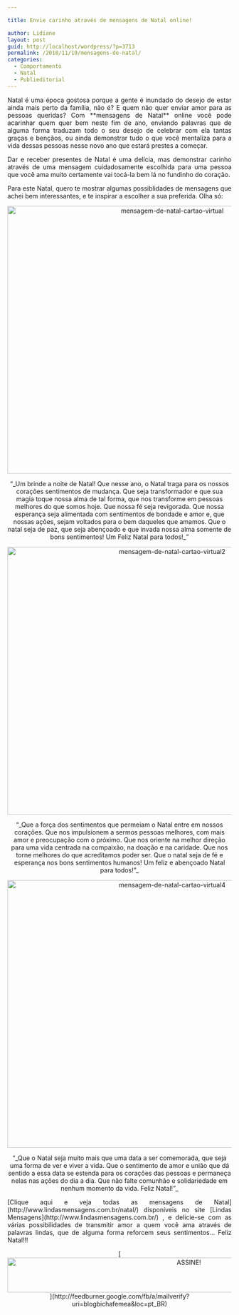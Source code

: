 ```yaml
---

title: Envie carinho através de mensagens de Natal online!

author: Lidiane
layout: post
guid: http://localhost/wordpress/?p=3713
permalink: /2018/11/10/mensagens-de-natal/
categories:
  - Comportamento
  - Natal
  - Publieditorial
---
```

<p align="justify">
  Natal é uma época gostosa porque a gente é inundado do desejo de estar ainda mais perto da família, não é? E quem não quer enviar amor para as pessoas queridas? Com **mensagens de Natal** online você pode acarinhar quem quer bem neste fim de ano, enviando palavras que de alguma forma traduzam todo o seu desejo de celebrar com ela tantas graças e bençãos, ou ainda demonstrar tudo o que você mentaliza para a vida dessas pessoas nesse novo ano que estará prestes a começar.
</p>

<p align="justify">
  Dar e receber presentes de Natal é uma delícia, mas demonstrar carinho através de uma mensagem cuidadosamente escolhida para uma pessoa que você ama muito certamente vai tocá-la bem lá no fundinho do coração.
</p>

<p align="justify">
  Para este Natal, quero te mostrar algumas possiblidades de mensagens que achei bem interessantes, e te inspirar a escolher a sua preferida. Olha só:
</p>

<p align="center">
  <img class="alignnone size-full wp-image-13353" src="http://www.trololodemulher.com.br/blog/wp-content/uploads/2016/12/MENSAGEM-DE-NATAL-CARTÃO-VIRTUAL.jpg" alt="mensagem-de-natal-cartao-virtual" width="725" height="600" />
</p>

<p align="center">
  “_Um brinde a noite de Natal! Que nesse ano, o Natal traga para os nossos corações sentimentos de mudança. Que seja transformador e que sua magia toque nossa alma de tal forma, que nos transforme em pessoas melhores do que somos hoje. Que nossa fé seja revigorada. Que nossa esperança seja alimentada com sentimentos de bondade e amor e, que nossas ações, sejam voltados para o bem daqueles que amamos. Que o natal seja de paz, que seja abençoado e que invada nossa alma somente de bons sentimentos! Um Feliz Natal para todos!_”
</p>

<p align="center">
  <img class="alignnone size-full wp-image-13354" src="http://www.trololodemulher.com.br/blog/wp-content/uploads/2016/12/MENSAGEM-DE-NATAL-CARTÃO-VIRTUAL2.jpg" alt="mensagem-de-natal-cartao-virtual2" width="725" height="600" />
</p>

<p align="center">
  “_Que a força dos sentimentos que permeiam o Natal entre em nossos corações. Que nos impulsionem a sermos pessoas melhores, com mais amor e preocupação com o próximo. Que nos oriente na melhor direção para uma vida centrada na compaixão, na doação e na caridade. Que nos torne melhores do que acreditamos poder ser. Que o natal seja de fé e esperança nos bons sentimentos humanos! Um feliz e abençoado Natal para todos!”_
</p>

<p align="center">
  <img class="alignnone size-full wp-image-13355" src="http://www.trololodemulher.com.br/blog/wp-content/uploads/2016/12/MENSAGEM-DE-NATAL-CARTÃO-VIRTUAL4.jpg" alt="mensagem-de-natal-cartao-virtual4" width="725" height="600" />
</p>

<p align="center">
  “_Que o Natal seja muito mais que uma data a ser comemorada, que seja uma forma de ver e viver a vida. Que o sentimento de amor e união que dá sentido a essa data se estenda para os corações das pessoas e permaneça nelas nas ações do dia a dia. Que não falte comunhão e solidariedade em nenhum momento da vida. Feliz Natal!”_
</p>

<p align="justify">
  [Clique aqui e veja todas as mensagens de Natal](http://www.lindasmensagens.com.br/natal/)  disponíveis no site [Lindas Mensagens](http://www.lindasmensagens.com.br/) , e delicie-se com as várias possibilidades de transmitir amor a quem você ama através de palavras lindas, que de alguma forma reforcem seus sentimentos… Feliz Natal!!!
</p>

<p align="center">
  [<img class="alignnone size-full wp-image-10439" src="http://www.trololodemulher.com.br/blog/wp-content/uploads/2014/09/ASSINE.png" alt="ASSINE!" width="800" height="78" />](http://feedburner.google.com/fb/a/mailverify?uri=blogbichafemea&loc=pt_BR) 
</p>

&nbsp;

&nbsp;